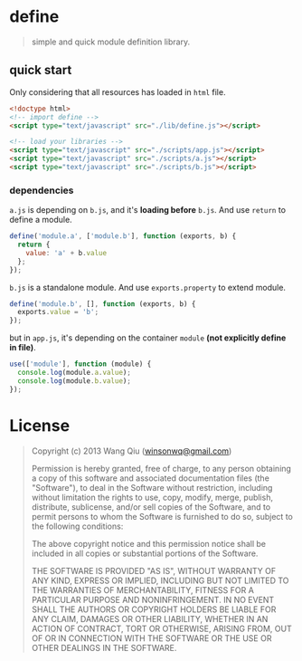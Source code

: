 # define

> simple and quick module definition library.

## quick start

Only considering that all resources has loaded in `html` file.

```html
<!doctype html>
<!-- import define -->
<script type="text/javascript" src="./lib/define.js"></script>

<!-- load your libraries -->
<script type="text/javascript" src="./scripts/app.js"></script>
<script type="text/javascript" src="./scripts/a.js"></script>
<script type="text/javascript" src="./scripts/b.js"></script>
```

### dependencies

`a.js` is depending on `b.js`, and it's **loading before** `b.js`. And use `return` to define a module.

```js
define('module.a', ['module.b'], function (exports, b) {
  return {
    value: 'a' + b.value
  };
});
```

`b.js` is a standalone module. And use `exports.property` to extend module.

```js
define('module.b', [], function (exports, b) {
  exports.value = 'b';
});
```

but in `app.js`, it's depending on the container `module` **(not explicitly define in file)**.

```js
use(['module'], function (module) {
  console.log(module.a.value);
  console.log(module.b.value);
});
```

# License

> Copyright (c) 2013 Wang Qiu (winsonwq@gmail.com)
>
> Permission is hereby granted, free of charge, to any person
> obtaining a copy of this software and associated documentation
> files (the "Software"), to deal in the Software without
> restriction, including without limitation the rights to use,
> copy, modify, merge, publish, distribute, sublicense, and/or sell
> copies of the Software, and to permit persons to whom the
> Software is furnished to do so, subject to the following
> conditions:
>
> The above copyright notice and this permission notice shall be
> included in all copies or substantial portions of the Software.
>
> THE SOFTWARE IS PROVIDED "AS IS", WITHOUT WARRANTY OF ANY KIND,
> EXPRESS OR IMPLIED, INCLUDING BUT NOT LIMITED TO THE WARRANTIES
> OF MERCHANTABILITY, FITNESS FOR A PARTICULAR PURPOSE AND
> NONINFRINGEMENT. IN NO EVENT SHALL THE AUTHORS OR COPYRIGHT
> HOLDERS BE LIABLE FOR ANY CLAIM, DAMAGES OR OTHER LIABILITY,
> WHETHER IN AN ACTION OF CONTRACT, TORT OR OTHERWISE, ARISING
> FROM, OUT OF OR IN CONNECTION WITH THE SOFTWARE OR THE USE OR
> OTHER DEALINGS IN THE SOFTWARE.

